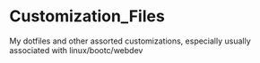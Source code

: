 # Customization_Files
My dotfiles and other assorted customizations, especially usually associated with linux/bootc/webdev
